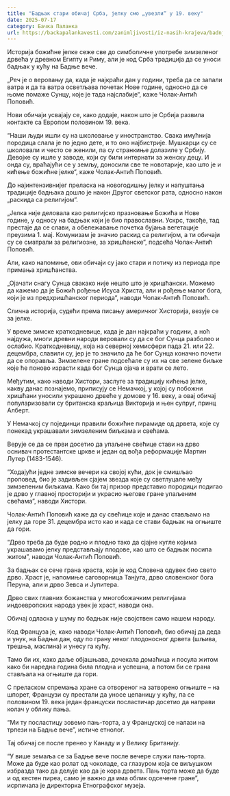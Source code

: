 ```yaml
---
title: "Бадњак стари обичај Срба, јелку смо „увезли“ у 19. веку"
date: 2025-07-17
category: Бачка Паланка
url: https://backapalankavesti.com/zanimljivosti/iz-nasih-krajeva/badnjak-stari-obicaj-srba-jelku-smo-uvezli-u-19-veku/
---
```


Историја божићне јелке сеже све до симболичне употребе зимзеленог дрвећа у древном Египту и Риму, али је код Срба традиција да се уноси бадњак у кућу на Бадње вече.

„Реч је о веровању да, када је најкраћи дан у години, треба да се запали ватра и да та ватра осветљава почетак Нове године, односно да се њоме помаже Сунцу, које је тада најслабије“, каже Чолак-Антић Поповић.

Нови обичаји усвајају се, како додаје, након што је Србија развила контакте са Европом половином 19. века.

“Наши људи ишли су на школовање у иностранство. Свака имућнија породица слала је по једно дете, и то оно најбистрије. Мушкарци су се школовали и често се женили, па су странкиње долазиле у Србију. Девојке су ишле у заводе, који су били интернати за женску децу. И онда су, враћајући се у земљу, доносили све те новотарије, као што је и кићење божићне јелке“, каже Чолак-Антић Поповић.

До најинтензивнијег преласка на новогодишњу јелку и напуштања традиције бадњака дошло је након Другог светског рата, односно након „раскида са религијом“.

„Јелка није деловала као религијско празновање Божића и Нове године, у односу на бадњак који је био православни. Ускрс, такође, тад престаје да се слави, а обележавање почетка бујања вегетације преузима 1. мај. Комунизам је значио раскид са религијом, а ти обичаји су се сматрали за религиозне, за хришћанске“, подсећа Чолак-Антић Поповић.

Али, како напомиње, ови обичаји су јако стари и потичу из периода пре примања хришћанства.

„Ојачати снагу Сунца свакако није нешто што је хришћански. Можемо да кажемо да је Божић рођење Исуса Христа, али и рођење малог бога, који је из предхришћанског периода“, наводи Чолак-Антић Поповић.

Слична историја, судећи према писању америчког Хисторија, везује се за јелке.

У време зимске краткодневице, када је дан најкраћи у години, а ноћ најдужа, многи древни народи веровали су да се бог Сунца разболео и ослабио. Краткодневицу, која на северној хемисфери пада 21. или 22. децембра, славили су, јер је то значило да ће бог Сунца коначно почети да се опоравља. Зимзелене гране подсећале су их на све зелене биљке које ће поново израсти када бог Сунца ојача и врати се лето.

Међутим, како наводи Хистори, заслуге за традицију кићења јелке, какву данас познајемо, приписују се Немачкој, у којој су побожни хришћани уносили украшено дрвеће у домове у 16. веку, а овај обичај популаризовали су британска краљица Викторија и њен супруг, принц Алберт.

У Немачкој су појединци правили божићне пирамиде од дрвета, које су понекад украшавали зимзеленим биљкама и свећама.

Верује се да се први досетио да упаљене свећице стави на дрво оснивач протестантске цркве и један од вођа реформације Мартин Лутер (1483-1546).

“Ходајући једне зимске вечери ка својој кући, док је смишљао проповед, био је задивљен сјајем звезда које су светлуцале међу зимзеленим биљкама. Како би тај призор представио породици подигао је дрво у главној просторији и украсио његове гране упаљеним свећама”, наводи Хистори.

Чолак-Антић Поповић каже да су свећице које и данас стављамо на јелку да горе 31. децембра исто као и када се стави бадњак на огњиште да гори.

“Дрво треба да буде родно и плодно тако да сјајне кугле којима украшавамо јелку представљају плодове, као што се бадњак посипа житом”, наводи Чолак-Антић Поповић.

За бадњак се сече грана храста, који је код Словена одувек био свето дрво. Храст је, напомиње саговорница Танјуга, дрво словенског бога Перуна, али и дрво Зевса и Јупитера.

Дрво свих главних божанства у многобожачким религијама индоевропских народа увек је храст, наводи она.

Обичај одласка у шуму по бадњак није својствен само нашем народу.

Код Француза је, како наводи Чолак-Антић Поповић, био обичај да деда и унук, на Бадњи дан, оду по грану неког плодоносног дрвета (шљива, трешња, маслина) и унесу га кућу.

Тамо би их, како даље објашњава, дочекала домаћица и посула житом како би наредна година била плодна и успешна, а потом би се грана стављала на огњиште да гори.

С преласком спремања хране са отвореног на затворено огњиште – на шпорет, Французи су престали да уносе цепаницу у кућу, па се половином 19. века један француски посластичар досетио да направи колач у облику пања.

“Ми ту посластицу зовемо пањ-торта, а у Француској се налази на трпези на Бадње вече”, истиче етнолог.

Тај обичај се после пренео у Канаду и у Велику Британију.

“У више земаља се за Бадње вече после вечере служи пањ-торта. Може да буде као ролат од чоколаде, са глазуром која се виљушком избразда тако да делује као да је кора дрвета. Пањ торта може да буде и од кестен пиреа, само је важно да има облик одсечене гране”, исрпичала је директорка Етнографског музеја.
